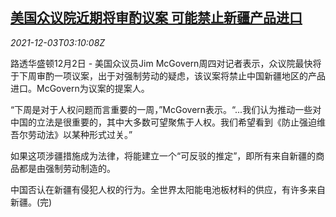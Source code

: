<!--1638502262000-->
[美国众议院近期将审酌议案 可能禁止新疆产品进口](https://cn.reuters.com/article/us-house-bill-xinjiang-products-ban-1203-idCNKBS2II07E)
------

<div><i>2021-12-03T03:10:08Z</i></div><p>路透华盛顿12月2日 - 美国众议员Jim McGovern周四对记者表示，众议院最快将于下周审酌一项议案，出于对强制劳动的疑虑，该议案将禁止中国新疆地区的产品进口。McGovern为议案的提案人。</p><p>“下周是对于人权问题而言重要的一周，”McGovern表示。“...我们认为推动一些对中国的立法是很重要的，其中大多数可望聚焦于人权。我们希望看到《防止强迫维吾尔劳动法》以某种形式过关。”</p><p>如果这项涉疆措施成为法律，将能建立一个“可反驳的推定”，即所有来自新疆的商品都是由强制劳动制造的。</p><p>中国否认在新疆有侵犯人权的行为。全世界太阳能电池板材料的供应，有许多来自新疆。(完)</p>
